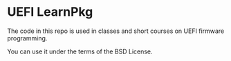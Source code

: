 # UEFI LearnPkg

The code in this repo is used in classes and short courses
on UEFI firmware programming.

You can use it under the terms of the BSD License.
